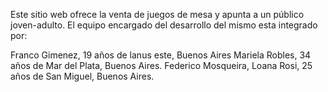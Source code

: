 Este sitio web ofrece la venta de juegos de mesa y apunta a un público joven-adulto. 
El equipo encargado del desarrollo del mismo esta integrado por:

Franco Gimenez, 19 años de lanus este, Buenos Aires
Mariela Robles, 34 años de Mar del Plata, Buenos Aires.
Federico Mosqueira, 
Loana Rosi, 25 años de San Miguel, Buenos Aires.

